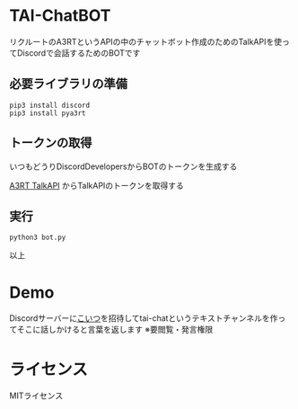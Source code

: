 # TAI-ChatBOT

リクルートのA3RTというAPIの中のチャットボット作成のためのTalkAPIを使ってDiscordで会話するためのBOTです

## 必要ライブラリの準備
```
pip3 install discord
pip3 install pya3rt
```

## トークンの取得
いつもどうりDiscordDevelopersからBOTのトークンを生成する

[A3RT TalkAPI](https://a3rt.recruit-tech.co.jp/product/talkAPI/) からTalkAPIのトークンを取得する

## 実行
`python3 bot.py`

以上

# Demo
Discordサーバーに[こいつ](https://discord.com/api/oauth2/authorize?client_id=733265138362089492&permissions=2048&scope=bot)を招待してtai-chatというテキストチャンネルを作ってそこに話しかけると言葉を返します
※要閲覧・発言権限

# ライセンス
MITライセンス
